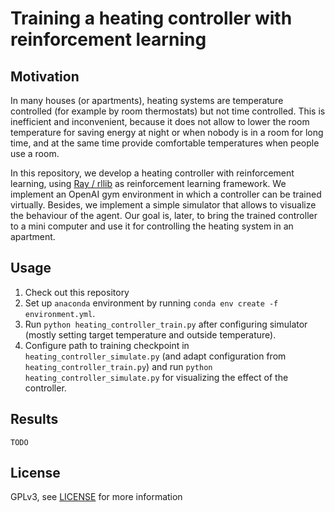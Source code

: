 # Training a heating controller with reinforcement learning

## Motivation
In many houses (or apartments), heating systems are temperature controlled (for example by room thermostats) but not time controlled. This is inefficient and inconvenient, because it does not allow to lower the room temperature for saving energy at night or when nobody is in a room for long time, and at the same time provide comfortable temperatures when people use a room.

In this repository, we develop a heating controller with reinforcement learning, using [Ray / rllib](https://ray.readthedocs.io/en/latest/index.html) as reinforcement learning framework. We implement an OpenAI gym environment in which a controller can be trained virtually. Besides, we implement a simple simulator that allows to visualize the behaviour of the agent. Our goal is, later, to bring the trained controller to a mini computer and use it for controlling the heating system in an apartment.

## Usage
 1. Check out this repository
 2. Set up `anaconda` environment by running `conda env create -f environment.yml`.
 3. Run `python heating_controller_train.py` after configuring simulator (mostly setting target temperature and outside temperature).
 4. Configure path to training checkpoint in `heating_controller_simulate.py` (and adapt configuration from `heating_controller_train.py`) and run `python heating_controller_simulate.py` for visualizing the effect of the controller.

## Results
`TODO`



## License
GPLv3, see [LICENSE](https://github.com/ae137/SYKQuench/blob/master/LICENSE) for more information